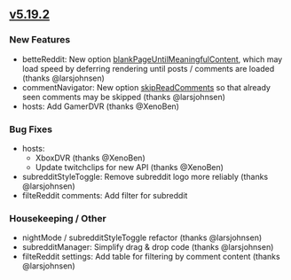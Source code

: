 ## [v5.19.2](https://github.com/honestbleeps/Reddit-Enhancement-Suite/releases/v5.19.2)

### New Features

- betteReddit: New option [blankPageUntilMeaningfulContent](https://www.reddit.com/#res:settings/betteReddit/blankPageUntilMeaningfulContent), which may load speed by deferring rendering until posts / comments are loaded (thanks @larsjohnsen)
- commentNavigator: New option [skipReadComments](https://www.reddit.com/#res:settings/commentNavigator/skipReadComments) so that already seen comments may be skipped (thanks @larsjohnsen)
- hosts: Add GamerDVR (thanks @XenoBen)

### Bug Fixes

- hosts:
  - XboxDVR (thanks @XenoBen)
  - Update twitchclips for new API  (thanks @XenoBen)
- subredditStyleToggle: Remove subreddit logo more reliably (thanks @larsjohnsen)
- filteReddit comments: Add filter for subreddit

### Housekeeping / Other

- nightMode / subredditStyleToggle refactor (thanks @larsjohnsen)
- subredditManager: Simplify drag & drop code (thanks @larsjohnsen)
- filteReddit settings: Add table for filtering by comment content (thanks @larsjohnsen)
